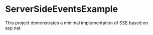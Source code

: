 # ServerSideEventsExample
This project demonstrates a minimal implementation of SSE based on asp.net

